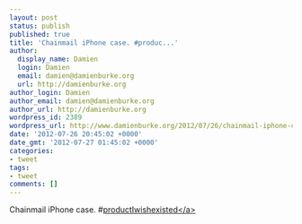 ```yaml
---
layout: post
status: publish
published: true
title: 'Chainmail iPhone case. #produc...'
author:
  display_name: Damien
  login: Damien
  email: damien@damienburke.org
  url: http://damienburke.org
author_login: Damien
author_email: damien@damienburke.org
author_url: http://damienburke.org
wordpress_id: 2389
wordpress_url: http://www.damienburke.org/2012/07/26/chainmail-iphone-case-produc/
date: '2012-07-26 20:45:02 +0000'
date_gmt: '2012-07-27 01:45:02 +0000'
categories:
- tweet
tags:
- tweet
comments: []
---
```

<p>Chainmail iPhone case. #<a href="http:&#47;&#47;search.twitter.com&#47;search?q=%23productIwishexisted" class="aktt_hashtag">productIwishexisted<&#47;a></p>
